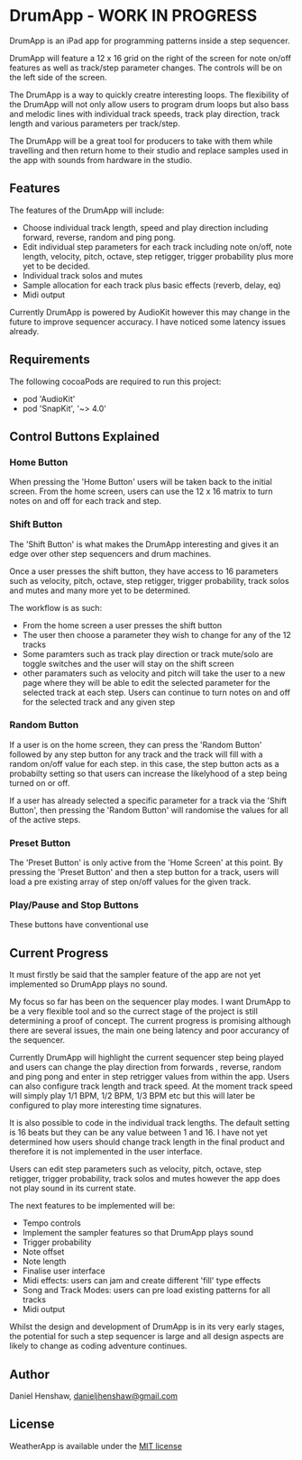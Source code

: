 # DrumApp - WORK IN PROGRESS

DrumApp is an iPad app for programming patterns inside a step sequencer.

DrumApp will feature a 12 x 16 grid on the right of the screen for note on/off features as well as track/step parameter changes. The controls will be on the left side of the screen. 

The DrumApp is a way to quickly creatre interesting loops. The flexibility of the DrumApp will not only allow users to program drum loops but also bass and melodic lines with individual track speeds, track play direction, track length and various parameters per track/step.

The DrumApp will be a great tool for producers to take with them while travelling and then return home to their studio and replace samples used in the app with sounds from hardware in the studio. 


## Features

The features of the DrumApp will include:
- Choose individual track length, speed and play direction including forward, reverse, random and ping pong.
- Edit individual step parameters for each track including note on/off, note length, velocity, pitch, octave, step retigger, trigger probability plus more yet to be decided.
- Individual track solos and mutes
- Sample allocation for each track plus basic effects (reverb, delay, eq)
- Midi output

Currently DrumApp is powered by AudioKit however this may change in the future to improve sequencer accuracy. I have noticed some latency issues already.


## Requirements

The following cocoaPods are required to run this project:
- pod 'AudioKit'
- pod 'SnapKit', '~> 4.0'


## Control Buttons Explained

### Home Button

When pressing the 'Home Button' users will be taken back to the initial screen. From the home screen, users can use the 12 x 16 matrix to turn notes on and off for each track and step.


### Shift Button 

The 'Shift Button' is what makes the DrumApp interesting and gives it an edge over other step sequencers and drum machines.

Once a user presses the shift button, they have access to 16 parameters such as velocity, pitch, octave, step retigger, trigger probability, track solos and mutes and many more yet to be determined.

The workflow is as such:
- From the home screen a user presses the shift button
- The user then choose a parameter they wish to change for any of the 12 tracks
- Some paramters such as track play direction or track mute/solo are toggle switches and the user will stay on the shift screen
- other paramaters such as velocity and pitch will take the user to a new page where they will be able to edit the selected parameter for the selected track at each step. Users can continue to turn notes on and off for the selected track and any given step


### Random Button 

If a user is on the home screen, they can press the 'Random Button' followed by any step button for any track and the track will fill with a random on/off value for each step. in this case, the step button acts as a probabilty setting so that users can increase the likelyhood of a step being turned on or off.

If a user has already selected a specific parameter for a track via the 'Shift Button', then pressing the 'Random Button' will randomise the values for all of the active steps.


### Preset Button

The 'Preset Button' is only active from the 'Home Screen' at this point. By pressing the 'Preset Button' and then a step button for a track, users will load a pre existing array of step on/off values for the given track.


### Play/Pause and Stop Buttons

These buttons have conventional use


## Current Progress

It must firstly be said that the sampler feature of the app are not yet implemented so DrumApp plays no sound. 

My focus so far has been on the sequencer play modes. I want DrumApp to be a very flexible tool and so the currect stage of the project is still determining a proof of concept. The current progress is promising although there are several issues, the main one being latency and poor accurancy of the sequencer.

Currently DrumApp will highlight the current sequencer step being played and users can change the play direction from forwards , reverse, random and ping pong and enter in step retrigger values from within the app. Users can also configure track length and track speed. At the moment track speed will simply play 1/1 BPM, 1/2 BPM, 1/3 BPM etc but this will later be configured to play more interesting time signatures.

It is also possible to code in the individual track lengths. The default setting is 16 beats but they can be any value between 1 and 16. I have not yet determined how users should change track length in the final product and therefore it is not implemented in the user interface.

Users can edit step parameters such as velocity, pitch, octave, step retigger, trigger probability, track solos and mutes however the app does not play sound in its current state.

The next features to be implemented will be:
- Tempo controls
- Implement the sampler features so that DrumApp plays sound
- Trigger probability
- Note offset
- Note length
- Finalise user interface
- Midi effects: users can jam and create different 'fill' type effects
- Song and Track Modes: users can pre load existing patterns for all tracks
- Midi output

Whilst the design and development of DrumApp is in its very early stages, the potential for such a step sequencer is large and all design aspects are likely to change as coding adventure continues.


## Author

Daniel Henshaw, danieljhenshaw@gmail.com


## License

WeatherApp is available under the [MIT license](https://opensource.org/licenses/MIT)
